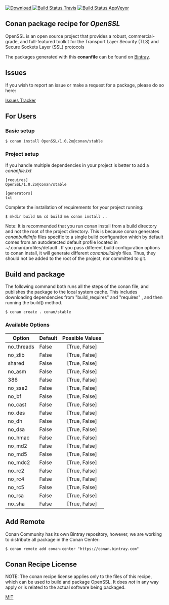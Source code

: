 [![Download](https://api.bintray.com/packages/conan-community/conan/openssl%3Aconan/images/download.svg) ](https://bintray.com/conan-community/conan/openssl%3Aconan/_latestVersion)
[![Build Status Travis](https://travis-ci.org/conan-community/conan-OpenSSL.svg)](https://travis-ci.org/conan-community/conan-OpenSSL)
[![Build Status AppVeyor](https://ci.appveyor.com/api/projects/status/github/conan-community/conan-OpenSSL?svg=true)](https://ci.appveyor.com/project/ConanCIintegration/conan-OpenSSL)

## Conan package recipe for *OpenSSL*

OpenSSL is an open source project that provides a robust, commercial-grade, and full-featured toolkit for the Transport Layer Security (TLS) and Secure Sockets Layer (SSL) protocols

The packages generated with this **conanfile** can be found on [Bintray](https://bintray.com/conan-community/conan/OpenSSL%3Aconan).


## Issues

If you wish to report an issue or make a request for a package, please do so here:

[Issues Tracker](https://github.com/conan-community/community/issues)


## For Users

### Basic setup

    $ conan install OpenSSL/1.0.2o@conan/stable

### Project setup

If you handle multiple dependencies in your project is better to add a *conanfile.txt*

    [requires]
    OpenSSL/1.0.2o@conan/stable

    [generators]
    txt

Complete the installation of requirements for your project running:

    $ mkdir build && cd build && conan install ..

Note: It is recommended that you run conan install from a build directory and not the root of the project directory.  This is because conan generates *conanbuildinfo* files specific to a single build configuration which by default comes from an autodetected default profile located in ~/.conan/profiles/default .  If you pass different build configuration options to conan install, it will generate different *conanbuildinfo* files.  Thus, they should not be added to the root of the project, nor committed to git.


## Build and package

The following command both runs all the steps of the conan file, and publishes the package to the local system cache.  This includes downloading dependencies from "build_requires" and "requires" , and then running the build() method.

    $ conan create . conan/stable


### Available Options
| Option        | Default | Possible Values  |
| ------------- |:----------------- |:------------:|
| no_threads      | False |  [True, False] |
| no_zlib      | False |  [True, False] |
| shared      | False |  [True, False] |
| no_asm      | False |  [True, False] |
| 386      | False |  [True, False] |
| no_sse2      | False |  [True, False] |
| no_bf      | False |  [True, False] |
| no_cast      | False |  [True, False] |
| no_des      | False |  [True, False] |
| no_dh      | False |  [True, False] |
| no_dsa      | False |  [True, False] |
| no_hmac      | False |  [True, False] |
| no_md2      | False |  [True, False] |
| no_md5      | False |  [True, False] |
| no_mdc2      | False |  [True, False] |
| no_rc2      | False |  [True, False] |
| no_rc4      | False |  [True, False] |
| no_rc5      | False |  [True, False] |
| no_rsa      | False |  [True, False] |
| no_sha      | False |  [True, False] |


## Add Remote

Conan Community has its own Bintray repository, however, we are working to distribute all package in the Conan Center:

    $ conan remote add conan-center "https://conan.bintray.com"


## Conan Recipe License

NOTE: The conan recipe license applies only to the files of this recipe, which can be used to build and package OpenSSL.
It does *not* in any way apply or is related to the actual software being packaged.

[MIT](LICENSE)

